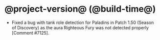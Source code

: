 # @project-version@ (@build-time@)

* Fixed a bug with tank role detection for Paladins in Patch 1.50 (Season of Discovery) as the aura Righteous Fury was not detected properly [Comment #7125].
